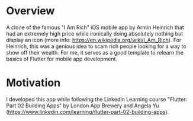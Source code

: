 # Overview

A clone of the famous "I Am Rich" iOS mobile app by Armin Heinrich that had an extremely high price while ironically doing absolutely nothing but display an icon (more info: https://en.wikipedia.org/wiki/I_Am_Rich). For Heinrich, this was a genious idea to scam rich people looking for a way to show off their wealth. For me, it serves as a good template to relearn the basics of Flutter for mobile app development. 

# Motivation

I developed this app while following the LinkedIn Learning course "Flutter: Part 02 Building Apps" by London App Brewery and Angela Yu (https://www.linkedin.com/learning/flutter-part-02-building-apps).